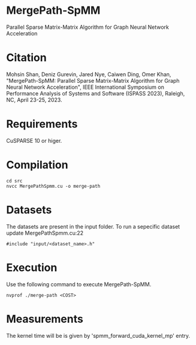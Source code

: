 # MergePath-SpMM

Parallel Sparse Matrix-Matrix Algorithm for Graph Neural Network Acceleration

# Citation

Mohsin Shan, Deniz Gurevin, Jared Nye, Caiwen Ding, Omer Khan, "MergePath-SpMM: Parallel Sparse Matrix-Matrix Algorithm for Graph Neural Network Acceleration", IEEE International Symposium on Performance Analysis of Systems and Software (ISPASS 2023), Raleigh, NC, April 23-25, 2023.

# Requirements
CuSPARSE 10 or higer.

# Compilation
```
cd src
nvcc MergePathSpmm.cu -o merge-path
```

# Datasets
The datasets are present in the input folder.
To run a sepecific dataset update MergePathSpmm.cu:22
```
#include "input/<dataset_name>.h"
```

# Execution
Use the following command to execute MergePath-SpMM.
```
nvprof ./merge-path <COST>
```

# Measurements
The kernel time will be is given by 'spmm_forward_cuda_kernel_mp' entry.


